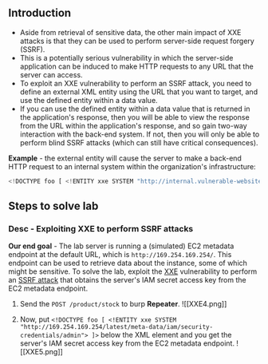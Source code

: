 ## Introduction
- Aside from retrieval of sensitive data, the other main impact of XXE attacks is that they can be used to perform server-side request forgery (SSRF).
- This is a potentially serious vulnerability in which the server-side application can be induced to make HTTP requests to any URL that the server can access.
- To exploit an XXE vulnerability to perform an SSRF attack, you need to define an external XML entity using the URL that you want to target, and use the defined entity within a data value.
- If you can use the defined entity within a data value that is returned in the application's response, then you will be able to view the response from the URL within the application's response, and so gain two-way interaction with the back-end system. If not, then you will only be able to perform blind SSRF attacks (which can still have critical consequences).

**Example** - the external entity will cause the server to make a back-end HTTP request to an internal system within the organization's infrastructure:
```js
<!DOCTYPE foo [ <!ENTITY xxe SYSTEM "http://internal.vulnerable-website.com/"> ]>
```

## Steps to solve lab
### Desc - Exploiting XXE to perform SSRF attacks
**Our end goal** - The lab server is running a (simulated) EC2 metadata endpoint at the default URL, which is `http://169.254.169.254/`. This endpoint can be used to retrieve data about the instance, some of which might be sensitive. To solve the lab, exploit the [XXE](https://portswigger.net/web-security/xxe) vulnerability to perform an [SSRF attack](https://portswigger.net/web-security/ssrf) that obtains the server's IAM secret access key from the EC2 metadata endpoint.

1. Send the `POST /product/stock` to burp **Repeater**.
![[XXE4.png]]

2. Now, put `<!DOCTYPE foo [ <!ENTITY xxe SYSTEM "http://169.254.169.254/latest/meta-data/iam/security-credentials/admin"> ]>` below the XML element and you get the server's IAM secret access key from the EC2 metadata endpoint.
![[XXE5.png]]

